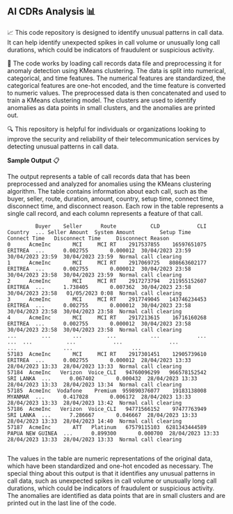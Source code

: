 ## AI CDRs Analysis :bar_chart:

📈 This code repository is designed to identify unusual patterns in call data. It can help identify unexpected spikes in call volume or unusually long call durations, which could be indicators of fraudulent or suspicious activity.

🤖 The code works by loading call records data file and preprocessing it for anomaly detection using KMeans clustering. The data is split into numerical, categorical, and time features. The numerical features are standardized, the categorical features are one-hot encoded, and the time feature is converted to numeric values. The preprocessed data is then concatenated and used to train a KMeans clustering model. The clusters are used to identify anomalies as data points in small clusters, and the anomalies are printed out.

🔍 This repository is helpful for individuals or organizations looking to improve the security and reliability of their telecommunication services by detecting unusual patterns in call data.

**Sample Output** :clipboard:

The output represents a table of call records data that has been preprocessed and analyzed for anomalies using the KMeans clustering algorithm. The table contains information about each call, such as the buyer, seller, route, duration, amount, country, setup time, connect time, disconnect time, and disconnect reason. Each row in the table represents a single call record, and each column represents a feature of that call.



```shell
         Buyer    Seller      Route           CLD            CLI           Country  ... Seller Amount  System Amount        Setup Time      Connect Time   Disconnect Time     Disconnect Reason
0      AcmeInc       MCI     MCI RT    2917537855    16597651075           ERITREA  ...      0.002755       0.000012  30/04/2023 23:59  30/04/2023 23:59  30/04/2023 23:59  Normal call clearing
1      AcmeInc       MCI     MCI RT    2917069725   808663602177           ERITREA  ...      0.002755       0.000012  30/04/2023 23:58  30/04/2023 23:58  30/04/2023 23:59  Normal call clearing
2      AcmeInc       MCI     MCI RT    2917273794   211955152607           ERITREA  ...      1.738405       0.007362  30/04/2023 23:58  30/04/2023 23:58   01/05/2023 0:08  Normal call clearing
3      AcmeInc       MCI     MCI RT    2917749045   143746234453           ERITREA  ...      0.002755       0.000012  30/04/2023 23:58  30/04/2023 23:58  30/04/2023 23:58  Normal call clearing
4      AcmeInc       MCI     MCI RT    2917213615    16716160268           ERITREA  ...      0.002755       0.000012  30/04/2023 23:58  30/04/2023 23:58  30/04/2023 23:58  Normal call clearing
...        ...       ...        ...           ...            ...               ...  ...           ...            ...               ...               ...               ...                   ...
57183  AcmeInc       MCI     MCI RT    2917301451    12905739610           ERITREA  ...      0.002755       0.000012  28/04/2023 13:33  28/04/2023 13:33  28/04/2023 13:33  Normal call clearing
57184  AcmeInc   Verizon  Voice_CLI   94760096299   966578152542         SRI LANKA  ...      0.067402       0.000432  28/04/2023 13:33  28/04/2023 13:33  28/04/2023 13:34  Normal call clearing
57185  AcmeInc  Vodafone    Premium  959890376077    19183138008           MYANMAR  ...      0.417028       0.006172  28/04/2023 13:33  28/04/2023 13:33  28/04/2023 13:42  Normal call clearing
57186  AcmeInc   Verizon  Voice_CLI   94771566152    97477763949         SRI LANKA  ...      7.286667       0.046667  28/04/2023 13:33  28/04/2023 13:33  28/04/2023 14:40  Normal call clearing
57187  AcmeInc       ATT   Platinum   67579115103  6281343444589  PAPUA NEW GUINEA  ...      0.899300       0.000700  28/04/2023 13:33  28/04/2023 13:33  28/04/2023 13:33  Normal call clearing


```

The values in the table are numeric representations of the original data, which have been standardized and one-hot encoded as necessary. The special thing about this output is that it identifies any unusual patterns in call data, such as unexpected spikes in call volume or unusually long call durations, which could be indicators of fraudulent or suspicious activity. The anomalies are identified as data points that are in small clusters and are printed out in the last line of the code.
